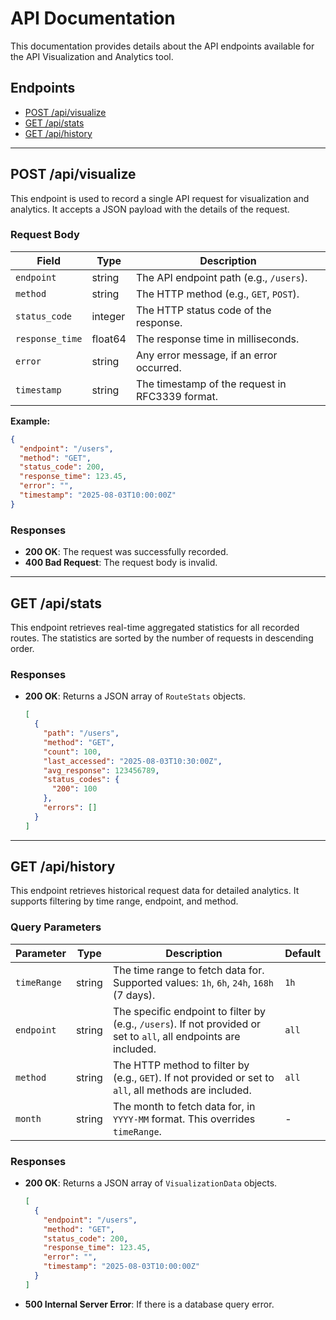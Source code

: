# API Documentation

This documentation provides details about the API endpoints available for the API Visualization and Analytics tool.

## Endpoints

- [POST /api/visualize](#post-apivisualize)
- [GET /api/stats](#get-apistats)
- [GET /api/history](#get-apihistory)

---

## POST /api/visualize

This endpoint is used to record a single API request for visualization and analytics. It accepts a JSON payload with the details of the request.

### Request Body

| Field          | Type    | Description                               |
|----------------|---------|-------------------------------------------|
| `endpoint`     | string  | The API endpoint path (e.g., `/users`).   |
| `method`       | string  | The HTTP method (e.g., `GET`, `POST`).    |
| `status_code`  | integer | The HTTP status code of the response.     |
| `response_time`| float64 | The response time in milliseconds.        |
| `error`        | string  | Any error message, if an error occurred.  |
| `timestamp`    | string  | The timestamp of the request in RFC3339 format. |

**Example:**

```json
{
  "endpoint": "/users",
  "method": "GET",
  "status_code": 200,
  "response_time": 123.45,
  "error": "",
  "timestamp": "2025-08-03T10:00:00Z"
}
```

### Responses

- **200 OK**: The request was successfully recorded.
- **400 Bad Request**: The request body is invalid.

---

## GET /api/stats

This endpoint retrieves real-time aggregated statistics for all recorded routes. The statistics are sorted by the number of requests in descending order.

### Responses

- **200 OK**: Returns a JSON array of `RouteStats` objects.

  ```json
  [
    {
      "path": "/users",
      "method": "GET",
      "count": 100,
      "last_accessed": "2025-08-03T10:30:00Z",
      "avg_response": 123456789,
      "status_codes": {
        "200": 100
      },
      "errors": []
    }
  ]
  ```

---

## GET /api/history

This endpoint retrieves historical request data for detailed analytics. It supports filtering by time range, endpoint, and method.

### Query Parameters

| Parameter   | Type   | Description                                                                                                 | Default |
|-------------|--------|-------------------------------------------------------------------------------------------------------------|---------|
| `timeRange` | string | The time range to fetch data for. Supported values: `1h`, `6h`, `24h`, `168h` (7 days).                        | `1h`    |
| `endpoint`  | string | The specific endpoint to filter by (e.g., `/users`). If not provided or set to `all`, all endpoints are included. | `all`   |
| `method`    | string | The HTTP method to filter by (e.g., `GET`). If not provided or set to `all`, all methods are included.        | `all`   |
| `month`     | string | The month to fetch data for, in `YYYY-MM` format. This overrides `timeRange`.                                 | -       |

### Responses

- **200 OK**: Returns a JSON array of `VisualizationData` objects.

  ```json
  [
    {
      "endpoint": "/users",
      "method": "GET",
      "status_code": 200,
      "response_time": 123.45,
      "error": "",
      "timestamp": "2025-08-03T10:00:00Z"
    }
  ]
  ```

- **500 Internal Server Error**: If there is a database query error.
